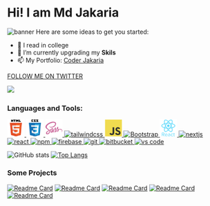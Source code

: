 # Hi! I am <a>Md Jakaria</a>
<img src="https://images.unsplash.com/photo-1550439062-609e1531270e?ixid=MnwxMjA3fDB8MHxzZWFyY2h8MTJ8fHByb2dyYW1taW5nfGVufDB8fDB8fA%3D%3D&ixlib=rb-1.2.1&auto=format&fit=crop&w=500&q=60" alt="banner" height="350px" width="700px"/>
Here are some ideas to get you started:

- 🔭 I read in college
- 🌱 I’m currently upgrading my <b>Skils</b>
- 📫 My Portfolio: <a href="#" title="N/A">Coder Jakaria</a>

<p align="left"> <a href="https://twitter.com/MdJakar38959554" target="blank">FOLLOW ME ON TWITTER</a> </p>

![](https://visitor-badge.laobi.icu/badge?page_id=CoderJakaria.CoderJakaria)



<h3 align="left">Languages and Tools:</h3>
<p align="left"> <a href="https://www.w3.org/html/" target="_blank"> <img src="https://raw.githubusercontent.com/devicons/devicon/master/icons/html5/html5-original-wordmark.svg" alt="html5" width="40" height="40"/> </a> <a href="https://www.w3schools.com/css/" target="_blank"> <img src="https://raw.githubusercontent.com/devicons/devicon/master/icons/css3/css3-original-wordmark.svg" alt="css3" width="40" height="40"/> </a> <a href="https://sass-lang.com" target="_blank"> <img src="https://raw.githubusercontent.com/devicons/devicon/master/icons/sass/sass-original.svg" alt="sass" width="40" height="40"/> </a> <a href="https://tailwindcss.com" target="_blank"> <img src="https://tailwindcss.com/_next/static/media/tailwindcss-mark.cb8046c163f77190406dfbf4dec89848.svg" alt="tailwindcss" width="40" height="40"/> </a><a href="https://developer.mozilla.org/en-US/docs/Web/JavaScript" target="_blank"> <img src="https://raw.githubusercontent.com/devicons/devicon/master/icons/javascript/javascript-original.svg" alt="javascript" width="40" height="40"/> </a><a href="https://getbootstrap.com" target="_blank"> <img src="https://img.icons8.com/color/2x/bootstrap.png" alt="Bootstrap" width="40" height="40"/> </a><a href="https://reactjs.org/" target="_blank"> <img src="https://raw.githubusercontent.com/devicons/devicon/master/icons/react/react-original-wordmark.svg" alt="react" width="40" height="40"/> </a><a href="https://nextjs.org/" target="_blank"> <img src="https://cdn.worldvectorlogo.com/logos/next-js.svg" alt="nextjs" width="40" height="40"/> </a> <a href="https://material-ui.com/" target="_blank"> <img src="https://material-ui.com/static/logo_raw.svg" alt="react" width="40" height="40"/> </a><a href="https://npmjs.com/" target="_blank"> <img src="https://img.icons8.com/color/2x/npm.png" alt="npm" width="40" height="40"/> </a><a href="https://firebase.google.com/" target="_blank"> <img src="https://www.vectorlogo.zone/logos/firebase/firebase-icon.svg" alt="firebase" width="40" height="40"/> </a>  <a href="" target="_blank"> <img src="https://cdn.worldvectorlogo.com/logos/git-icon.svg" alt="git" width="40" height="40"/> </a> <a href="" target="_blank"> <img src="https://cdn.worldvectorlogo.com/logos/bitbucket-icon.svg" alt="bitbucket" width="40" height="40"/> </a> <a href="" target="_blank"> <img src="https://cdn.worldvectorlogo.com/logos/visual-studio-code-1.svg" alt="vs code" width="40" height="40"/> </a></p>
 
![GitHub stats](https://github-readme-stats.vercel.app/api?username=CoderJakaria&show_icons=true&theme=dark)   [![Top Langs](https://github-readme-stats.vercel.app/api/top-langs/?username=CoderJakaria&theme=dark&hide=css,html)](https://github.com/CoderJakaria/github-readme-stats)

### Some Projects

 [![Readme Card](https://github-readme-stats.vercel.app/api/pin/?username=CoderJakaria&repo=Spotify-Clone&theme=dark)](https://github.com/CpderKalaroa/Spotify-Clone)   [![Readme Card](https://github-readme-stats.vercel.app/api/pin/?username=CoderJakaria&repo=tinder-clone&theme=dark)](https://github.com/CoderJakaria/tinder-clone)   [![Readme Card](https://github-readme-stats.vercel.app/api/pin/?username=CoderJakaria&repo=Covid-19-Tracker&theme=dark)](https://github.com/CoderJakaria/Covid-19-Tracker)    [![Readme Card](https://github-readme-stats.vercel.app/api/pin/?username=CoderJakaria&repo=amazon-clone&theme=dark)](https://github.com/CoderJakaria/amazon-clone)    [![Readme Card](https://github-readme-stats.vercel.app/api/pin/?username=CoderJakaria&repo=netflix-clone&theme=dark)](https://github.com/CoderJakaria/netflix-clone)


